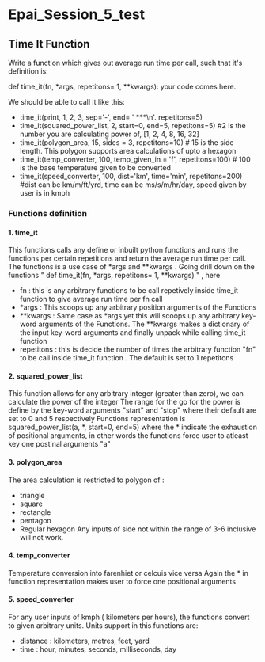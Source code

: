 # Epai_Session_5_test


## Time It Function
Write a function which gives out average run time per call, such that it's definition is:

def time_it(fn, *args, repetitons= 1, **kwargs): your code comes here.

We should be able to call it like this:

- time_it(print, 1, 2, 3, sep='-', end= ' ***\n'. repetitons=5)
- time_it(squared_power_list, 2, start=0, end=5, repetitons=5) #2 is the number you are calculating power of, [1, 2, 4, 8, 16, 32]
- time_it(polygon_area, 15, sides = 3, repetitons=10) # 15 is the side length. This polygon supports area calculations of upto a hexagon
- time_it(temp_converter, 100, temp_given_in = 'f', repetitons=100) # 100 is the base temperature given to be converted
- time_it(speed_converter, 100, dist='km', time='min', repetitons=200) #dist can be km/m/ft/yrd, time can be ms/s/m/hr/day, speed given by user is in kmph

### Functions definition

#### 1. time_it
This functions calls any define or inbuilt python functions and runs the functions per certain repetitions and return the average run time per call.
The functions is a use case of *args and **kwargs .
Going drill down on the functions " def time_it(fn, *args, repetitons= 1, **kwargs) " , here
 - fn : this is any arbitrary functions to be call repetively inside time_it function to give average run time per fn call
 - *args : This scoops up any arbitrary position arguments of the Functions
 - **kwargs : Same case as *args yet this will scoops up any arbitrary key-word arguments of the Functions. The **kwargs makes a dictionary of the input key-word arguments and finally unpack while calling time_it function
 - repetitons : this is decide the number of times the arbitrary function "fn" to be call inside time_it function . The default is set to 1 repetitons

#### 2. squared_power_list
This function allows for any arbitrary integer (greater than zero), we can calculate the power of the integer
The range for the go for the power is define by the key-word arguments "start"  and "stop" where their default are set to 0 and 5 respectively
Functions representation  is squared_power_list(a, *, start=0, end=5) where the * indicate the exhaustion of positional arguments, in other words the functions force user to atleast key one postinal arguments "a"

#### 3. polygon_area
The area calculation is restricted to polygon of :
 - triangle
 - square
 - rectangle
 - pentagon
 - Regular hexagon
 Any inputs of side not within the range of 3-6 inclusive will not work.

#### 4. temp_converter
Temperature conversion into farenhiet or celcuis vice versa
Again the * in function representation makes user to force one positional arguments

#### 5. speed_converter
For any user inputs of kmph ( kilometers per hours), the functions convert to given arbitrary units.
Units support in this functions are:
 - distance : kilometers, metres, feet, yard
 - time : hour, minutes, seconds, milliseconds, day
